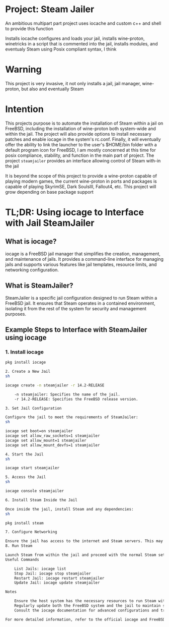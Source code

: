 # Project: Steam Jailer

An ambitious multipart part project uses iocache and custom c++ and shell to provide this function

Installs iocache configures and loads your jail, installs wine-proton, winetricks in a script that is commented into the jail, installs modules, and eventualy Steam using Posix compliant syntax, I think

# Warning
This project is very invasive, it not only installs a jail, jail manager, wine-proton, but also and eventually Steam

# Intention
This projects purpose is to automate the installation of Steam within a jail on FreeBSD, including the installation of wine-proton both system-wide and within the jail. The project will also provide options to install necessary patches and enable iocage in the system's rc.conf. Finally, it will eventually offer the ability to link the launcher to the user's $HOME/bin folder with a default program icon for FreeBSD, I am mostly concerned at this time for posix compliance, stability, and function in the main part of project. The project `steamjailer` provides an interface allowing control of Steam with-in the jail

It is beyond the scope of this project to provide a wine-proton capable of playing modern games, the current wine-proton in ports and packages is capable of playing SkyrimSE, Dark SoulsIII, Fallout4, etc. This project will grow depending on base package support

# TL;DR: Using iocage to Interface with Jail SteamJailer

## What is iocage?
iocage is a FreeBSD jail manager that simplifies the creation, management, and maintenance of jails. It provides a command-line interface for managing jails and supports various features like jail templates, resource limits, and networking configuration.

## What is SteamJailer?
SteamJailer is a specific jail configuration designed to run Steam within a FreeBSD jail. It ensures that Steam operates in a contained environment, isolating it from the rest of the system for security and management purposes.

## Example Steps to Interface with SteamJailer using iocage

### 1. Install iocage
```sh
pkg install iocage

2. Create a New Jail
sh

iocage create -n steamjailer -r 14.2-RELEASE

    -n steamjailer: Specifies the name of the jail.
    -r 14.2-RELEASE: Specifies the FreeBSD release version.

3. Set Jail Configuration

Configure the jail to meet the requirements of SteamJailer:
sh

iocage set boot=on steamjailer
iocage set allow_raw_sockets=1 steamjailer
iocage set allow_mount=1 steamjailer
iocage set allow_mount_devfs=1 steamjailer

4. Start the Jail
sh

iocage start steamjailer

5. Access the Jail
sh

iocage console steamjailer

6. Install Steam Inside the Jail

Once inside the jail, install Steam and any dependencies:
sh

pkg install steam

7. Configure Networking

Ensure the jail has access to the internet and Steam servers. This may involve setting up NAT or other network configurations on the host system.
8. Run Steam

Launch Steam from within the jail and proceed with the normal Steam setup and usage.
Useful Commands

    List Jails: iocage list
    Stop Jail: iocage stop steamjailer
    Restart Jail: iocage restart steamjailer
    Update Jail: iocage update steamjailer

Notes

    Ensure the host system has the necessary resources to run Steam within a jail.
    Regularly update both the FreeBSD system and the jail to maintain security and compatibility.
    Consult the iocage documentation for advanced configurations and troubleshooting.

For more detailed information, refer to the official iocage and FreeBSD documentation.
